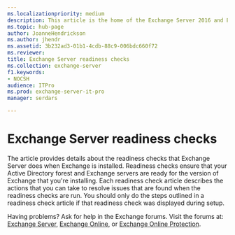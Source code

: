```yaml
---
ms.localizationpriority: medium
description: This article is the home of the Exchange Server 2016 and Exchange Server 2016 readiness checks that you might come across during the installation of Exchange 2016 or Exchange 2019
ms.topic: hub-page
author: JoanneHendrickson
ms.author: jhendr
ms.assetid: 3b232ad3-01b1-4cdb-88c9-006bdc660f72
ms.reviewer: 
title: Exchange Server readiness checks
ms.collection: exchange-server
f1.keywords:
- NOCSH
audience: ITPro
ms.prod: exchange-server-it-pro
manager: serdars

---
```


# Exchange Server readiness checks

The article provides details about the readiness checks that Exchange Server does when Exchange is installed. Readiness checks ensure that your Active Directory forest and Exchange servers are ready for the version of Exchange that you're installing. Each readiness check article describes the actions that you can take to resolve issues that are found when the readiness checks are run. You should only do the steps outlined in a readiness check article if that readiness check was displayed during setup.

Having problems? Ask for help in the Exchange forums. Visit the forums at: [Exchange Server](https://social.technet.microsoft.com/forums/office/home?category=exchangeserver), [Exchange Online](/answers/topics/office-exchange-server-itpro.html), or [Exchange Online Protection](https://social.technet.microsoft.com/forums/forefront/home?forum=FOPE).